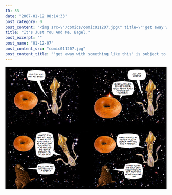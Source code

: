 ```yaml
---
ID: 53
date: "2007-01-12 08:14:33"
post_category: 0
post_content: "<img src=\"/comics/comic011207.jpg\" title=\"'get away with something like this' is subject to interpretation\"/>"
title: "It's Just You And Me, Bagel."
post_excerpt: ""
post_name: "01-12-07"
post_content_src: "comic011207.jpg"
post_content_title: "'get away with something like this' is subject to interpretation"
---
```



[!['get away with something like this' is subject to interpretation](/comics-hi-res/comic011207.jpg)](/comics-hi-res/comic011207.jpg)
